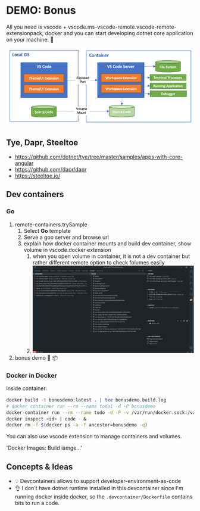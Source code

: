 # DEMO: Bonus

All you need is vscode + vscode.ms-vscode-remote.vscode-remote-extensionpack, docker and you can start developing dotnet core application on your machine. 🚀

![alt](../../docs/assets/architecture-containers.png)

## Tye, Dapr, Steeltoe

* <https://github.com/dotnet/tye/tree/master/samples/apps-with-core-angular>
* <https://github.com/dapr/dapr>
* <https://steeltoe.io/>

## Dev containers

### Go

1. remote-containers.trySample
   1. Select **Go** template
   2. Serve a goo server and browse url
   3. explain how docker container mounts and build dev container, show volume in vscode.docker extension
      1. when you open volume in container, it is not a dev container but rather different remote option to check folumes easily
      2. ![alt](../../docs/assets/docker-ext.png)
2. bonus demo 🐳 📦

### Docker in Docker

Inside container:

```bash
docker build -t bonusdemo:latest . | tee bonusdemo.build.log
# docker container run --rm --name todo1 -d -P bonusdemo
docker container run --rm --name todo -d -P -v /var/run/docker.sock:/var/run/docker.sock bonusdemo:latest
docker inspect <id> | code - &
docker rm -f $(docker ps -a -f ancestor=bonusdemo -q)
```

You can also use vscode extension to manage containers and volumes.

'Docker Images: Build iamge...'

## Concepts & Ideas

* 💡 Devcontainers allows to support developer-environment-as-code
* 👌 I don't have dotnet runtime installed in this devcontainer since I'm running docker inside docker, so the `.devcontainer/Dockerfile` contains bits to run a code.
